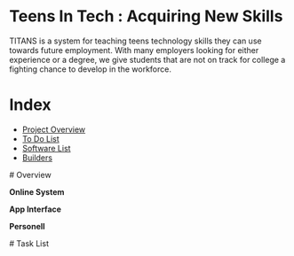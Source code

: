 # Teens In Tech : Acquiring New Skills
TITANS is a system for teaching teens technology skills they can use towards future employment. With many employers looking for either experience or a degree, we give students that are not on track for college a fighting chance to develop in the workforce.

# Index
<ul>
<li><a href="#overview">Project Overview</a></li>
<li><a href="#todo">To Do List</a></li>
<li><a href="#software">Software List</a></li>
<li><a href="#builders">Builders</a></li>
</ul>

<a name="overview">
# Overview

<b>Online System</b>

<b>App Interface</b>

<b>Personell</b>

<a name="todo">
# Task List
